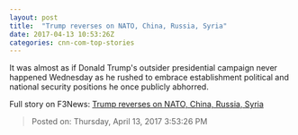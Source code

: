 ```yaml
---
layout: post
title:  "Trump reverses on NATO, China, Russia, Syria"
date: 2017-04-13 10:53:26Z
categories: cnn-com-top-stories
---
```


It was almost as if Donald Trump's outsider presidential campaign never happened Wednesday as he rushed to embrace establishment political and national security positions he once publicly abhorred.


Full story on F3News: [Trump reverses on NATO, China, Russia, Syria](http://www.f3nws.com/n/dqS3nF)

> Posted on: Thursday, April 13, 2017 3:53:26 PM
